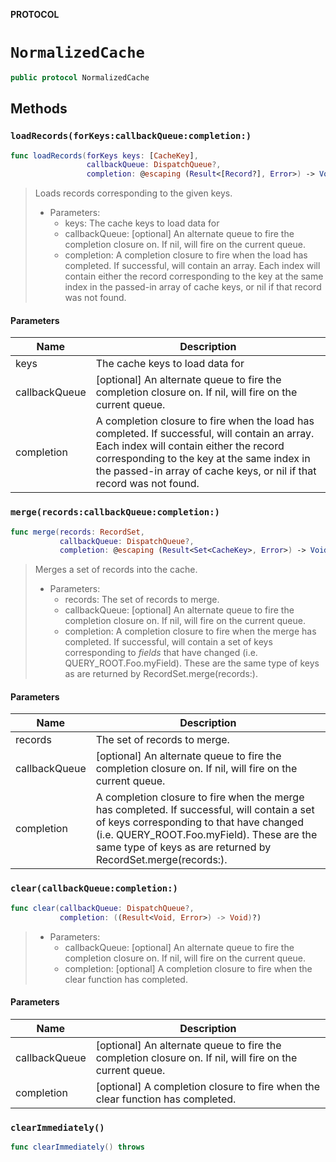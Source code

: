 **PROTOCOL**

# `NormalizedCache`

```swift
public protocol NormalizedCache
```

## Methods
### `loadRecords(forKeys:callbackQueue:completion:)`

```swift
func loadRecords(forKeys keys: [CacheKey],
                 callbackQueue: DispatchQueue?,
                 completion: @escaping (Result<[Record?], Error>) -> Void)
```

> Loads records corresponding to the given keys.
>
> - Parameters:
>   - keys: The cache keys to load data for
>   - callbackQueue: [optional] An alternate queue to fire the completion closure on. If nil, will fire on the current queue.
>   - completion: A completion closure to fire when the load has completed. If successful, will contain an array. Each index will contain either the record corresponding to the key at the same index in the passed-in array of cache keys, or nil if that record was not found.

#### Parameters

| Name | Description |
| ---- | ----------- |
| keys | The cache keys to load data for |
| callbackQueue | [optional] An alternate queue to fire the completion closure on. If nil, will fire on the current queue. |
| completion | A completion closure to fire when the load has completed. If successful, will contain an array. Each index will contain either the record corresponding to the key at the same index in the passed-in array of cache keys, or nil if that record was not found. |

### `merge(records:callbackQueue:completion:)`

```swift
func merge(records: RecordSet,
           callbackQueue: DispatchQueue?,
           completion: @escaping (Result<Set<CacheKey>, Error>) -> Void)
```

> Merges a set of records into the cache.
>
> - Parameters:
>   - records: The set of records to merge.
>   - callbackQueue: [optional] An alternate queue to fire the completion closure on. If nil, will fire on the current queue.
>   - completion: A completion closure to fire when the merge has completed. If successful, will contain a set of keys corresponding to *fields* that have changed (i.e. QUERY_ROOT.Foo.myField). These are the same type of keys as are returned by RecordSet.merge(records:).

#### Parameters

| Name | Description |
| ---- | ----------- |
| records | The set of records to merge. |
| callbackQueue | [optional] An alternate queue to fire the completion closure on. If nil, will fire on the current queue. |
| completion | A completion closure to fire when the merge has completed. If successful, will contain a set of keys corresponding to  that have changed (i.e. QUERY_ROOT.Foo.myField). These are the same type of keys as are returned by RecordSet.merge(records:). |

### `clear(callbackQueue:completion:)`

```swift
func clear(callbackQueue: DispatchQueue?,
           completion: ((Result<Void, Error>) -> Void)?)
```

>
> - Parameters:
>   - callbackQueue: [optional] An alternate queue to fire the completion closure on. If nil, will fire on the current queue.
>   - completion: [optional] A completion closure to fire when the clear function has completed.

#### Parameters

| Name | Description |
| ---- | ----------- |
| callbackQueue | [optional] An alternate queue to fire the completion closure on. If nil, will fire on the current queue. |
| completion | [optional] A completion closure to fire when the clear function has completed. |

### `clearImmediately()`

```swift
func clearImmediately() throws
```
